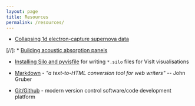 ```yaml
---
layout: page
title: Resources
permalink: /resources/
---
```


* [Collapsing 1d electron-capture supernova data](../resources/H01a1d)

[//]: * [Building acoustic absorption panels](../resources/absorbers)

* [Installing Silo and pyvisfile](../resources/pyvisfile) for writing `*.silo` files for
  VisIt visualisations

* [Markdown](../resources/markdown) - _"a text-to-HTML conversion tool for web writers"_ -- John
  Gruber

* [Git/Github](../resources/git) - modern version control software/code development platform
